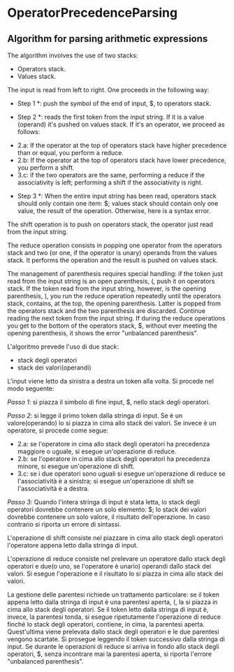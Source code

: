 OperatorPrecedenceParsing
=========================

Algorithm for parsing arithmetic expressions
--------------------------------------------

The algorithm involves the use of two stacks:

- Operators stack.
- Values stack.

The input is read from left to right. One proceeds in the following way:

* Step 1 *: push the symbol of the end of input, $, to operators stack.

* Step 2 *: reads the first token from the input string. If it is a value (operand) it's pushed on values stack. If it's an operator, we proceed as follows:

- 2.a: If the operator at the top of operators stack have higher precedence than or equal, you perform a reduce.
- 2.b: If the operator at the top of operators stack have lower precedence, you perform a shift.
- 3.c: if the two operators are the same, performing a reduce if the associativity is left; performing a shift if the associativity is right.

* Step 3 *: When the entire input string has been read, operators stack should only contain one item: $; values stack ​​should contain only one value, the result of the operation. Otherwise, here is a syntax error.

The shift operation is to push on operators stack, the operator just read from the input string.

The reduce operation consists in popping one operator from the operators stack and two (or one, if the operator is unary) operands from the values stack. It performs the operation and the result is pushed on values stack.

The management of parenthesis requires special handling: if the token just read from the input string is an open parenthesis, (, push it on operators stack. If the token read from the input string, however, is the opening parenthesis, ), you run the reduce operation repeatedly until the operators stack, contains, at the top, the opening parenthesis. Latter is popped from the operators stack and the two parenthesis are discarded. Continue reading the next token from the input string. If during the reduce operations you get to the bottom of the operators stack, $, without ever meeting the opening parenthesis, it shows the error "unbalanced parenthesis".



L'algoritmo prevede l'uso di due stack:

- stack degli operatori
- stack dei valori(operandi)

L'input viene letto da sinistra a destra un token alla volta. Si procede nel modo seguente:

*Passo 1*: si piazza il simbolo di fine input, $, nello stack degli operatori.

*Passo 2*: si legge il primo token dalla stringa di input. Se è un valore(operando) lo si piazza in cima allo stack dei valori. Se invece è un operatore, si procede come segue:

- 2.a: se l'operatore in cima allo stack degli operatori ha precedenza maggiore o uguale, si esegue un'operazione di reduce.
- 2.b: se l'operatore in cima allo stack degli operatori ha precedenza minore, si esegue un'operazione di shift.
- 3.c: se i due operatori sono uguali si esegue un'operazione di reduce se l'associatività è a sinistra; si esegue un'operazione di shift se l'associatività è a destra.

*Passo 3*: Quando l'intera stringa di input è stata letta, lo stack degli operatori dovrebbe contenere un solo elemento: $; lo stack dei valori dovrebbe contenere un solo valore, il risultato dell'operazione. In caso contrario si riporta un errore di sintassi.

L'operazione di shift consiste nel piazzare in cima allo stack degli operatori l'operatore appena letto dalla stringa di input.

L'operazione di reduce consiste nel prelevare un operatore dallo stack degli operatori e due(o uno, se l'operatore è unario) operandi dallo stack dei valori. Si esegue l'operazione e il risultato lo si piazza in cima allo stack dei valori.

La gestione delle parentesi richiede un trattamento particolare: se il token appena letto dalla stringa di input è una parentesi aperta, (, la si piazza in cima allo stack degli operatori. Se il token letto dalla stringa di input è, invece, la parentesi tonda, si esegue ripetutamente l'operazione di reduce finché lo stack degli operatori, contiene, in cima, la parentesi aperta. Quest'ultima viene prelevata dallo stack degli operatori e le due parentesi vengono scartate. Si prosegue leggendo il token successivo dalla stringa di input. Se durante le operazioni di reduce si arriva in fondo allo stack degli operatori, $, senza incontrare mai la parentesi aperta, si riporta l'errore "unbalanced parenthesis".
